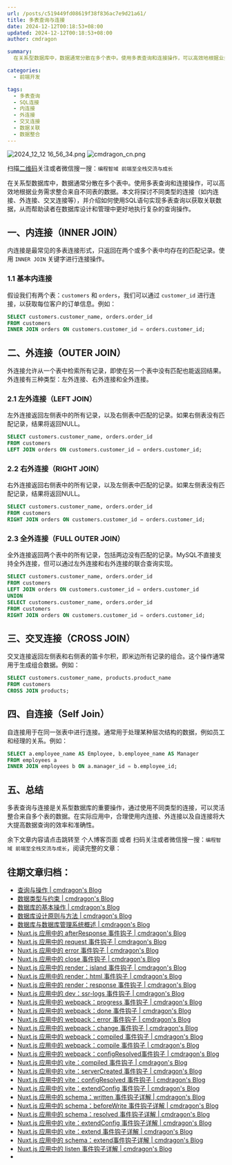 ```yaml
---
url: /posts/c519449fd08619f38f836ac7e9d21a61/
title: 多表查询与连接
date: 2024-12-12T00:18:53+08:00
updated: 2024-12-12T00:18:53+08:00
author: cmdragon 

summary:
  在关系型数据库中，数据通常分散在多个表中。使用多表查询和连接操作，可以高效地根据业务需求整合来自不同表的数据。本文将探讨不同类型的连接（如内连接、外连接、交叉连接等），并介绍如何使用SQL语句实现多表查询以获取关联数据，从而帮助读者在数据库设计和管理中更好地执行复杂的查询操作。

categories:
  - 前端开发

tags:
  - 多表查询
  - SQL连接
  - 内连接
  - 外连接
  - 交叉连接
  - 数据关联
  - 数据整合
---
```


<img src="https://static.cmdragon.cn/blog/images/2024_12_12 16_56_34.png@blog" title="2024_12_12 16_56_34.png" alt="2024_12_12 16_56_34.png"/>

<img src="https://api2.cmdragon.cn/upload/cmder/20250304_012821924.jpg" title="cmdragon_cn.png" alt="cmdragon_cn.png"/>


扫描[二维码](https://api2.cmdragon.cn/upload/cmder/20250304_012821924.jpg)关注或者微信搜一搜：`编程智域 前端至全栈交流与成长`



在关系型数据库中，数据通常分散在多个表中。使用多表查询和连接操作，可以高效地根据业务需求整合来自不同表的数据。本文将探讨不同类型的连接（如内连接、外连接、交叉连接等），并介绍如何使用SQL语句实现多表查询以获取关联数据，从而帮助读者在数据库设计和管理中更好地执行复杂的查询操作。



## 一、内连接（INNER JOIN）

内连接是最常见的多表连接形式，只返回在两个或多个表中均存在的匹配记录。使用 `INNER JOIN` 关键字进行连接操作。

### 1.1 基本内连接

假设我们有两个表：`customers` 和 `orders`，我们可以通过 `customer_id` 进行连接，以获取每位客户的订单信息。例如：

```sql
SELECT customers.customer_name, orders.order_id
FROM customers
INNER JOIN orders ON customers.customer_id = orders.customer_id;
```

## 二、外连接（OUTER JOIN）

外连接允许从一个表中检索所有记录，即使在另一个表中没有匹配也能返回结果。外连接有三种类型：左外连接、右外连接和全外连接。

### 2.1 左外连接（LEFT JOIN）

左外连接返回左侧表中的所有记录，以及右侧表中匹配的记录。如果右侧表没有匹配记录，结果将返回NULL。

```sql
SELECT customers.customer_name, orders.order_id
FROM customers
LEFT JOIN orders ON customers.customer_id = orders.customer_id;
```

### 2.2 右外连接（RIGHT JOIN）

右外连接返回右侧表中的所有记录，以及左侧表中匹配的记录。如果左侧表没有匹配记录，结果将返回NULL。

```sql
SELECT customers.customer_name, orders.order_id
FROM customers
RIGHT JOIN orders ON customers.customer_id = orders.customer_id;
```

### 2.3 全外连接（FULL OUTER JOIN）

全外连接返回两个表中的所有记录，包括两边没有匹配的记录。MySQL不直接支持全外连接，但可以通过左外连接和右外连接的联合查询实现。

```sql
SELECT customers.customer_name, orders.order_id
FROM customers
LEFT JOIN orders ON customers.customer_id = orders.customer_id
UNION
SELECT customers.customer_name, orders.order_id
FROM customers
RIGHT JOIN orders ON customers.customer_id = orders.customer_id;
```

## 三、交叉连接（CROSS JOIN）

交叉连接返回左侧表和右侧表的笛卡尔积，即米边所有记录的组合。这个操作通常用于生成组合数据。例如：

```sql
SELECT customers.customer_name, products.product_name
FROM customers
CROSS JOIN products;
```

## 四、自连接（Self Join）

自连接用于在同一张表中进行连接。通常用于处理某种层次结构的数据，例如员工和经理的关系。例如：

```sql
SELECT a.employee_name AS Employee, b.employee_name AS Manager
FROM employees a
INNER JOIN employees b ON a.manager_id = b.employee_id;
```

## 五、总结

多表查询与连接是关系型数据库的重要操作，通过使用不同类型的连接，可以灵活整合来自多个表的数据。在实际应用中，合理使用内连接、外连接以及自连接将大大提高数据查询的效率和准确性。

余下文章内容请点击跳转至 个人博客页面 或者 扫码关注或者微信搜一搜：`编程智域 前端至全栈交流与成长`，阅读完整的文章：

## 往期文章归档：

- [查询与操作 | cmdragon's Blog](https://blog.cmdragon.cn/posts/45016c6a3d2d/)
- [数据类型与约束 | cmdragon's Blog](https://blog.cmdragon.cn/posts/1aff87ac2263/)
- [数据库的基本操作 | cmdragon's Blog](https://blog.cmdragon.cn/posts/541c699d86de/)
- [数据库设计原则与方法 | cmdragon's Blog](https://blog.cmdragon.cn/posts/daf29831e102/)
- [数据库与数据库管理系统概述 | cmdragon's Blog](https://blog.cmdragon.cn/posts/dc1046549846/)
- [Nuxt.js 应用中的 afterResponse 事件钩子 | cmdragon's Blog](https://blog.cmdragon.cn/posts/d64fddbcad54/)
- [Nuxt.js 应用中的 request 事件钩子 | cmdragon's Blog](https://blog.cmdragon.cn/posts/0c461d69ac0d/)
- [Nuxt.js 应用中的 error 事件钩子 | cmdragon's Blog](https://blog.cmdragon.cn/posts/1bd4e4574b1a/)
- [Nuxt.js 应用中的 close 事件钩子 | cmdragon's Blog](https://blog.cmdragon.cn/posts/0bb0cade5fa2/)
- [Nuxt.js 应用中的 render：island 事件钩子 | cmdragon's Blog](https://blog.cmdragon.cn/posts/47bf55a8b641/)
- [Nuxt.js 应用中的 render：html 事件钩子 | cmdragon's Blog](https://blog.cmdragon.cn/posts/0f91c080fd2c/)
- [Nuxt.js 应用中的 render：response 事件钩子 | cmdragon's Blog](https://blog.cmdragon.cn/posts/3ce5250cec36/)
- [Nuxt.js 应用中的 dev：ssr-logs 事件钩子 | cmdragon's Blog](https://blog.cmdragon.cn/posts/1b63f35eebe8/)
- [Nuxt.js 应用中的 webpack：progress 事件钩子 | cmdragon's Blog](https://blog.cmdragon.cn/posts/533d23bcbe61/)
- [Nuxt.js 应用中的 webpack：done 事件钩子 | cmdragon's Blog](https://blog.cmdragon.cn/posts/3e8fa49cbd4b/)
- [Nuxt.js 应用中的 webpack：error 事件钩子 | cmdragon's Blog](https://blog.cmdragon.cn/posts/0fb47ad58e14/)
- [Nuxt.js 应用中的 webpack：change 事件钩子 | cmdragon's Blog](https://blog.cmdragon.cn/posts/43a57e843f48/)
- [Nuxt.js 应用中的 webpack：compiled 事件钩子 | cmdragon's Blog](https://blog.cmdragon.cn/posts/0b6ec5ce3d59/)
- [Nuxt.js 应用中的 webpack：compile 事件钩子 | cmdragon's Blog](https://blog.cmdragon.cn/posts/7336c7f0809e/)
- [Nuxt.js 应用中的 webpack：configResolved事件钩子 | cmdragon's Blog](https://blog.cmdragon.cn/posts/afe62aeeaf6f/)
- [Nuxt.js 应用中的 vite：compiled 事件钩子 | cmdragon's Blog](https://blog.cmdragon.cn/posts/973541933f38/)
- [Nuxt.js 应用中的 vite：serverCreated 事件钩子 | cmdragon's Blog](https://blog.cmdragon.cn/posts/ab7710befd8e/)
- [Nuxt.js 应用中的 vite：configResolved 事件钩子 | cmdragon's Blog](https://blog.cmdragon.cn/posts/1266785cead8/)
- [Nuxt.js 应用中的 vite：extendConfig 事件钩子 | cmdragon's Blog](https://blog.cmdragon.cn/posts/e1ea2c9a1566/)
- [Nuxt.js 应用中的 schema：written 事件钩子详解 | cmdragon's Blog](https://blog.cmdragon.cn/posts/11121d82a55c/)
- [Nuxt.js 应用中的 schema：beforeWrite 事件钩子详解 | cmdragon's Blog](https://blog.cmdragon.cn/posts/14f648e6cb9f/)
- [Nuxt.js 应用中的 schema：resolved 事件钩子详解 | cmdragon's Blog](https://blog.cmdragon.cn/posts/c343331f3f06/)
- [Nuxt.js 应用中的 vite：extendConfig 事件钩子详解 | cmdragon's Blog](https://blog.cmdragon.cn/posts/5ea147f7e6ee/)
- [Nuxt.js 应用中的 vite：extend 事件钩子详解 | cmdragon's Blog](https://blog.cmdragon.cn/posts/76f8905ddea2/)
- [Nuxt.js 应用中的 schema：extend事件钩子详解 | cmdragon's Blog](https://blog.cmdragon.cn/posts/271e7f413d3a/)
- [Nuxt.js 应用中的 listen 事件钩子详解 | cmdragon's Blog](https://blog.cmdragon.cn/posts/bfdfe1fbb4cc/)
-

